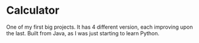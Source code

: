 # Calculator
One of my first big projects. It has 4 different version, each improving upon the last. Built from Java, as I was just starting to learn Python.
